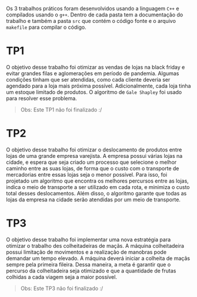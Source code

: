 Os 3 trabalhos práticos foram desenvolvidos usando a linguagem `C++` e compilados usando o `g++`. Dentro de cada pasta tem a documentação do trabalho e também a pasta `src` que contém o código fonte e o arquivo `makefile` para compilar o código.
                                        

# TP1
O objetivo desse trabalho foi otimizar as vendas de lojas na black friday e evitar grandes filas e aglomerações em período de pandemia. Algumas condições tinham que ser atendidas, como cada cliente deveria ser agendado para a loja mais próxima possível. Adicionalmente, cada loja tinha um estoque limitado de produtos. O algoritmo de `Gale Shapley` foi usado para resolver esse problema.

> Obs: Este TP1 não foi finalizado :/

# TP2
O objetivo desse trabalho foi otimizar o deslocamento de produtos entre lojas de uma grande empresa varejista. A empresa possui várias lojas na cidade, e espera que seja criado um processo que selecione o melhor caminho entre as suas lojas, de forma que o custo com o transporte de mercadorias entre essas lojas seja o menor possı́vel. Para isso, foi projetado um algoritmo que encontra os melhores percursos entre as lojas, indica o meio de transporte a ser utilizado em cada rota, e minimiza o custo total desses deslocamentos. Além disso, o algoritmo garante que todas as lojas da empresa na cidade serão atendidas por um meio de transporte.

# TP3
O objetivo desse trabalho foi implementar uma nova estratégia para otimizar o trabalho des colheitadeiras de maçãs. A máquina colheitadeira possui limitação de movimentos e a realização de manobras pode demandar um tempo elevado. A máquina deverá iniciar a colheita de maçãs sempre pela primeira fileira. Dessa maneira, a meta é garantir que o percurso da colheitadeira seja otimizado e que a quantidade de frutas colhidas a cada viagem seja a maior possı́vel.

> Obs: Este TP3 não foi finalizado :/